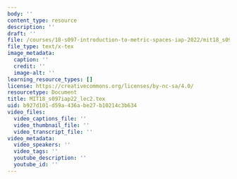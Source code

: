 ```yaml
---
body: ''
content_type: resource
description: ''
draft: ''
file: /courses/18-s097-introduction-to-metric-spaces-iap-2022/mit18_s097iap22_lec2.tex
file_type: text/x-tex
image_metadata:
  caption: ''
  credit: ''
  image-alt: ''
learning_resource_types: []
license: https://creativecommons.org/licenses/by-nc-sa/4.0/
resourcetype: Document
title: MIT18_s097iap22_lec2.tex
uid: b927d101-d59a-436a-be27-b10214c3b634
video_files:
  video_captions_file: ''
  video_thumbnail_file: ''
  video_transcript_file: ''
video_metadata:
  video_speakers: ''
  video_tags: ''
  youtube_description: ''
  youtube_id: ''
---
```


